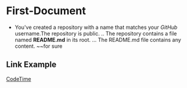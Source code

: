 # First-Document

  * You've created a repository with a name that matches your *GitHub* username.The repository is public.
  .. The repository contains a file named **README.md** in its root.
  ... The README.md file contains any content. ~~for sure
 
## Link Example
[CodeTime](https://docs.github.com/en/github/setting-up-and-managing-your-github-profile/customizing-your-profile/managing-your-profile-readme)
